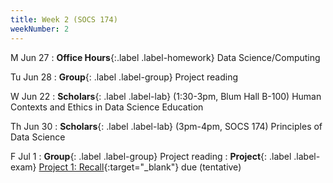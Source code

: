 ```yaml
---
title: Week 2 (SOCS 174)
weekNumber: 2
---
```


M Jun 27
: **Office Hours**{:.label .label-homework} Data Science/Computing

Tu Jun 28
: **Group**{: .label .label-group} Project reading

W Jun 22
: **Scholars**{: .label .label-lab} (1:30-3pm, Blum Hall B-100) Human Contexts and Ethics in Data Science Education

Th Jun 30
: **Scholars**{: .label .label-lab} (3pm-4pm, SOCS 174) Principles of Data Science

F Jul 1
: **Group**{: .label .label-group} Project reading
: **Project**{: .label .label-exam} [Project 1: Recall]({{site.baseurl}}/rpd_project/#project-1-reading-data-science-and-social-science-literature){:target="_blank"} due (tentative)
